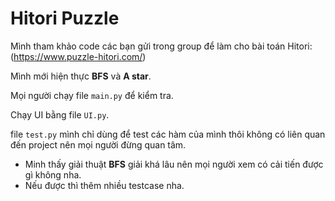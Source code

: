 # Hitori Puzzle

Mình tham khảo code các bạn gửi trong group để làm cho bài toán Hitori: (https://www.puzzle-hitori.com/)

Mình mới hiện thực **BFS** và **A star**.

Mọi người chạy file `main.py` để kiểm tra.

Chạy UI bằng file `UI.py`.

file `test.py` mình chỉ dùng để test các hàm của mình thôi không có liên quan đến project nên mọi người đừng quan tâm.

- Minh thấy giải thuật **BFS** giải khá lâu nên mọi người xem có cải tiến được gì không nha.
- Nếu được thì thêm nhiều testcase nha.
